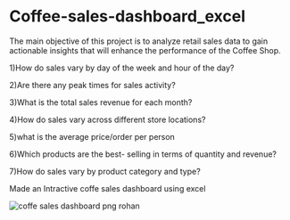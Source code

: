 # Coffee-sales-dashboard_excel
The main objective of
this project is to analyze
retail sales data to gain
actionable insights that
will enhance the
performance of the
Coffee Shop.

1)How do sales vary by day of the
week and hour of the day?

2)Are there any peak times for sales
activity?

3)What is the total sales revenue for
each month?

4)How do sales vary across different
store locations?

5)what is the average price/order
per person

6)Which products are the best-
selling in terms of quantity and
revenue?

7)How do sales vary by product
category and type?

Made an Intractive coffe sales dashboard using excel

![coffe sales dashboard png rohan](https://github.com/PatilRohan1/Coffee-sales-dashboard_excel/assets/112621171/bb60a21b-81cf-49c0-84bf-400061825f4a)
